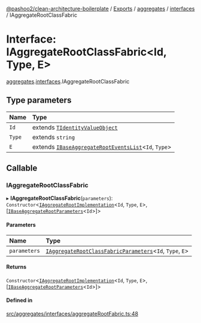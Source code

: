 [@pashoo2/clean-architecture-boilerplate](../README.md) / [Exports](../modules.md) / [aggregates](../modules/aggregates.md) / [interfaces](../modules/aggregates.interfaces.md) / IAggregateRootClassFabric

# Interface: IAggregateRootClassFabric<Id, Type, E\>

[aggregates](../modules/aggregates.md).[interfaces](../modules/aggregates.interfaces.md).IAggregateRootClassFabric

## Type parameters

| Name | Type |
| :------ | :------ |
| `Id` | extends [`TIdentityValueObject`](../modules/valueobject.interfaces.md#tidentityvalueobject) |
| `Type` | extends `string` |
| `E` | extends [`IBaseAggregateRootEventsList`](aggregates.interfaces.ibaseaggregaterooteventslist.md)<`Id`, `Type`\> |

## Callable

### IAggregateRootClassFabric

▸ **IAggregateRootClassFabric**(`parameters`): `Constructor`<[`IAggregateRootImplementation`](aggregates.interfaces.iaggregaterootimplementation.md)<`Id`, `Type`, `E`\>, [[`IBaseAggregateRootParameters`](aggregates.interfaces.ibaseaggregaterootparameters.md)<`Id`\>]\>

#### Parameters

| Name | Type |
| :------ | :------ |
| `parameters` | [`IAggregateRootClassFabricParameters`](aggregates.interfaces.iaggregaterootclassfabricparameters.md)<`Id`, `Type`, `E`\> |

#### Returns

`Constructor`<[`IAggregateRootImplementation`](aggregates.interfaces.iaggregaterootimplementation.md)<`Id`, `Type`, `E`\>, [[`IBaseAggregateRootParameters`](aggregates.interfaces.ibaseaggregaterootparameters.md)<`Id`\>]\>

#### Defined in

[src/aggregates/interfaces/aggregateRootFabric.ts:48](https://github.com/pashoo2/clean-architecture-boilerplate/blob/88f8e3d/src/aggregates/interfaces/aggregateRootFabric.ts#L48)

